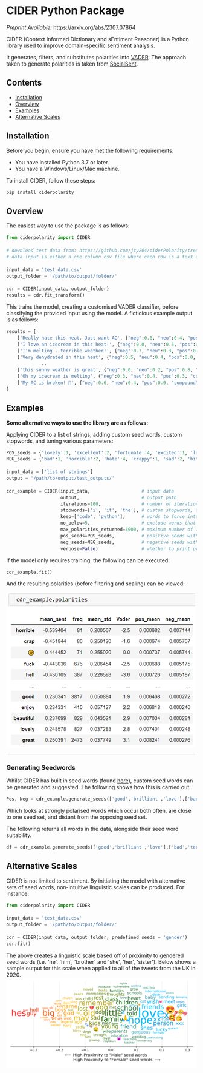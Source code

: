 # CIDER Python Package

*Preprint Available:* https://arxiv.org/abs/2307.07864

CIDER (Context Informed Dictionary and sEntiment Reasoner) is a Python library used to improve domain-specific sentiment analysis.

It generates, filters, and substitutes polarities into [VADER](https://github.com/cjhutto/vaderSentiment/). 
The approach taken to generate polarities is taken from [SocialSent](https://github.com/williamleif/socialsent).

## Contents

- [Installation](#installation)
- [Overview](#overview)
- [Examples](#examples)
- [Alternative Scales](#alternativescales)

## Installation

Before you begin, ensure you have met the following requirements:

* You have installed Python 3.7 or later.
* You have a Windows/Linux/Mac machine.

To install CIDER, follow these steps:

```bash
pip install ciderpolarity
```

## Overview

The easiest way to use the package is as follows:

```python
from ciderpolarity import CIDER

# download test data from: https://github.com/jcy204/ciderPolarity/tree/main/tests/test_data.csv
# data input is either a one column csv file where each row is a text entry, or list of strings

input_data = 'test_data.csv'
output_folder = '/path/to/output/folder/'

cdr = CIDER(input_data, output_folder)
results = cdr.fit_transform()
```

This trains the model, creating a customised VADER classifier, before classifying the provided input using the model. A ficticious example output is as follows:

```python
results = [
    ['Really hate this heat. Just want AC', {"neg":0.6, "neu":0.4, "pos":0.0, "compound":-0.6}],
    ['I love an icecream in this heat!', {"neg":0.0, "neu":0.5, "pos":0.5, "compound":0.6}],
    ['I’m melting - terrible weather!', {"neg":0.7, "neu":0.3, "pos":0.0, "compound":-0.7}],
    ['Very dehydrated in this heat', {"neg":0.5, "neu":0.4, "pos":0.0, "compound":-0.5}],
            ...
    ['this sunny weather is great', {"neg":0.0, "neu":0.2, "pos":0.8, "compound":0.7}],
    ['Oh my icecream is melting', {"neg":0.3, "neu":0.4, "pos":0.3, "compound":0.0}],
    ['My AC is broken! 🥵', {"neg":0.6, "neu":0.4, "pos":0.0, "compound":-0.6}]
]

```

## Examples
**Some alternative ways to use the library are as follows:**

Applying CIDER to a list of strings, adding custom seed words, custom stopwords, and tuning various parameters:

```python
POS_seeds = {'lovely':1, 'excellent':2, 'fortunate':4, 'excited':1, 'loves':2, '♥':1, '🙂':2}
NEG_seeds = {'bad':1, 'horrible':2, 'hate':4, 'crappy':1, 'sad':2, 'bitch':1, 'hates':2}

input_data = ['list of strings']
output = '/path/to/output/test_outputs/'

cdr_example = CIDER(input_data,                   # input data 
                    output,                       # output path
                    iterations=100,               # number of iterations for bootstrapped label propagation
                    stopwords=['i', 'it', 'the'], # custom stopwords, alternativly set as 'default' for the nltk set
                    keep=['code', 'python'],      # words to force into the final lexicon
                    no_below=5,                   # exclude words that occur fewer times than this
                    max_polarities_returned=3000, # maximum number of words returned
                    pos_seeds=POS_seeds,          # positive seeds with custom weighting
                    neg_seeds=NEG_seeds,          # negative seeds with custom weighting
                    verbose=False)                # whether to print progress or not
```

If the model only requires training, the following can be executed:

```python
cdr_example.fit()
```

And the resulting polarities (before filtering and scaling) can be viewed:

<img src="https://github.com/jcy204/ciderPolarity/blob/main/figs/cdr_out_example.png?raw=true" alt="drawing" width="500"/>

___

### Generating Seedwords

Whilst CIDER has built in seed words (found [here](ciderpolarity/suggest_seeds.py)), custom seed words can be generated and suggested. The following shows how this is carried out:

```python
Pos, Neg = cdr_example.generate_seeds(['good','brilliant','love'],['bad','terrible','hate'], n=20, sentiment = True)
```
Which looks at strongly polarised words which occur both often, are close to one seed set, and distant from the opposing seed set.

The following returns all words in the data, alongside their seed word suitability.
```python
df = cdr_example.generate_seeds(['good','brilliant','love'],['bad','terrible','hate'], return_all = True, sentiment = True)
```

## Alternative Scales

CIDER is not limited to sentiment. By initiating the model with alternative sets of seed words, non-intuitive linguistic scales can be produced. For instance:
```python
from ciderpolarity import CIDER

input_data = 'test_data.csv'
output_folder = '/path/to/output/folder/'

cdr = CIDER(input_data, output_folder, predefined_seeds = 'gender')
cdr.fit()
```
The above creates a linguistic scale based off of proximity to gendered seed words (i.e. 'he', 'him', 'brother' and 'she', 'her', 'sister').
Below shows a sample output for this scale when applied to all of the tweets from the UK in 2020.
<img src="https://github.com/jcy204/ciderPolarity/blob/main/figs/genderpols.png?raw=true" alt="drawing" width="850"/>


